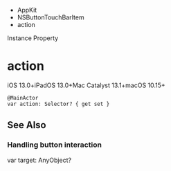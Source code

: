 

- AppKit
- NSButtonTouchBarItem
-  action 

Instance Property

# action

iOS 13.0+iPadOS 13.0+Mac Catalyst 13.1+macOS 10.15+

``` source
@MainActor
var action: Selector? { get set }
```

## See Also

### Handling button interaction

var target: AnyObject?

